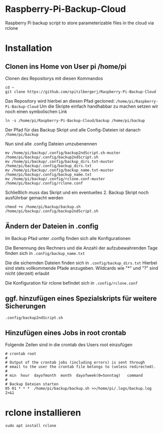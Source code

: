 # Raspberry-Pi-Backup-Cloud
Raspberry Pi backup script to store parameterizable files in the cloud via rclone

# Installation

## Clonen ins Home von User pi /home/pi

Clonen des Repositorys mit diesen Kommandos

````
cd ~
git clone https://github.com/spitzlbergerj/Raspberry-Pi-Backup-Cloud
````
Das Repository wird hierbei an diesen Pfad gecloned: ```/home/pi/Raspberry-Pi-Backup-Cloud```
Um die Skripte einfach handhabbar zu machen setzen wir noch einen symbolischen Link
```
ln -s /home/pi/Raspberry-Pi-Backup-Cloud/backup /home/pi/backup
```
Der Pfad für das Backup Skript und alle Config-Dateien ist danach ```/home/pi/backup```

Nun sind alle .config Dateien umzubenennen
```
mv /home/pi/backup/.config/backup2ndScript.sh-muster /home/pi/backup/.config/backup2ndScript.sh
mv /home/pi/backup/.config/backup_dirs.txt-muster /home/pi/backup/.config/backup_dirs.txt
mv /home/pi/backup/.config/backup_name.txt-muster /home/pi/backup/.config/backup_name.txt
mv /home/pi/backup/.config/rclone.conf-muster /home/pi/backup/.config/rclone.conf

```

Schließlich muss das Skript und ein eventuelles 2. Backup Skript noch ausführbar gemacht werden
```
chmod +x /home/pi/backup/backup.sh /home/pi/backup/.config/backup2ndScript.sh

```

## Ändern der Dateien in .config

Im Backup Pfad unter .config finden sich alle Konfigurationen

Die Benennung des Rechners und die Anzahl der aufzubewahrenden Tage finden sich in ```.config/backup_name.txt```

Die die sichernden Dateien finden sich in ```.config/backup_dirs.txt```
Hierbei sind stets vollkommende Pfade anzugeben. Wildcards wie "*" und "?" sind nicht (derzeit) erlaubt

Die Konfiguration für rclone befindet sich in ```.config/rclone.conf```


## ggf. hinzufügen eines Spezialskripts für weitere Sicherungen

```.config/backup2ndScript.sh```


## Hinzufügen eines Jobs in root crontab

Folgende Zeilen sind in die crontab des Users root einzufügen

```
# crontab root
#
# Output of the crontab jobs (including errors) is sent through
# email to the user the crontab file belongs to (unless redirected).
#
# min  hour  dayofmonth  month  dayofweek(0=Sonntag)   command
#
# Backup Dateien starten
05 01 * * *  /home/pi/backup/backup.sh >>/home/pi/.logs/backup.log 2>&1
```

# rclone installieren
```
sudo apt install rclone
```
